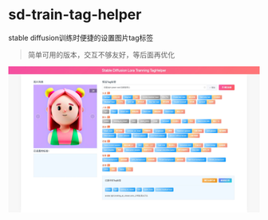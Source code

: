 # sd-train-tag-helper
stable diffusion训练时便捷的设置图片tag标签

> 简单可用的版本，交互不够友好，等后面再优化

![示意截图](./src/assets/screenshot/demo.png)